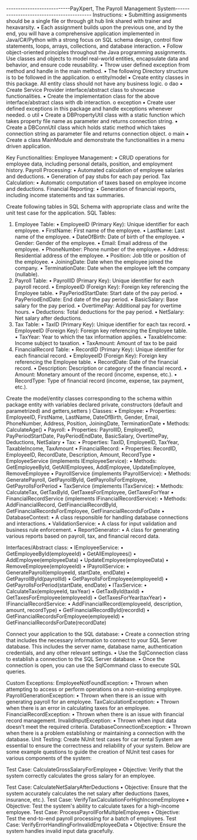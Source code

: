---------------------------PayXpert, The Payroll Management System------------------------------------------
Instructions:
• Submitting assignments should be a single file or through git hub link shared with trainer and
hexavarsity.
• Each assignment builds upon the previous one, and by the end, you will have a comprehensive
application implemented in Java/C#/Python with a strong focus on SQL schema design, control
flow statements, loops, arrays, collections, and database interaction.
• Follow object-oriented principles throughout the Java programming assignments. Use classes
and objects to model real-world entities, encapsulate data and behavior, and ensure code
reusability.
• Throw user defined exception from method and handle in the main method.
• The following Directory structure is to be followed in the application.
o entity/model
▪ Create entity classes in this package. All entity class should not have any
business logic.
o dao
▪ Create Service Provider interface/abstract class to showcase functionalities.
▪ Create the implementation class for the above interface/abstract class with db
interaction.
o exception
▪ Create user defined exceptions in this package and handle exceptions whenever
needed.
o util
▪ Create a DBPropertyUtil class with a static function which takes property file
name as parameter and returns connection string.
▪ Create a DBConnUtil class which holds static method which takes connection
string as parameter file and returns connection object.
o main
▪ Create a class MainModule and demonstrate the functionalities in a menu
driven application.

Key Functionalities:
Employee Management:
• CRUD operations for employee data, including personal details, position, and employment
history.
Payroll Processing:
• Automated calculation of employee salaries and deductions.
• Generation of pay stubs for each pay period.
Tax Calculation:
• Automatic computation of taxes based on employee income and deductions.
Financial Reporting:
• Generation of financial reports, including income statements and tax summaries.

Create following tables in SQL Schema with appropriate class and write the unit test case for the
application.
SQL Tables:
1. Employee Table:
• EmployeeID (Primary Key): Unique identifier for each employee.
• FirstName: First name of the employee.
• LastName: Last name of the employee.
• DateOfBirth: Date of birth of the employee.
• Gender: Gender of the employee.
• Email: Email address of the employee.
• PhoneNumber: Phone number of the employee.
• Address: Residential address of the employee.
• Position: Job title or position of the employee.
• JoiningDate: Date when the employee joined the company.
• TerminationDate: Date when the employee left the company (nullable).
2. Payroll Table:
• PayrollID (Primary Key): Unique identifier for each payroll record.
• EmployeeID (Foreign Key): Foreign key referencing the Employee table.
• PayPeriodStartDate: Start date of the pay period.
• PayPeriodEndDate: End date of the pay period.
• BasicSalary: Base salary for the pay period.
• OvertimePay: Additional pay for overtime hours.
• Deductions: Total deductions for the pay period.
• NetSalary: Net salary after deductions.
3. Tax Table:
• TaxID (Primary Key): Unique identifier for each tax record.
• EmployeeID (Foreign Key): Foreign key referencing the Employee table.
• TaxYear: Year to which the tax information applies.
• TaxableIncome: Income subject to taxation.
• TaxAmount: Amount of tax to be paid
4. FinancialRecord Table:
• RecordID (Primary Key): Unique identifier for each financial record.
• EmployeeID (Foreign Key): Foreign key referencing the Employee table.
• RecordDate: Date of the financial record.
• Description: Description or category of the financial record.
• Amount: Monetary amount of the record (income, expense, etc.).
• RecordType: Type of financial record (income, expense, tax payment, etc.).

Create the model/entity classes corresponding to the schema within package entity with variables
declared private, constructors (default and parametrized) and getters,setters )
Classes:
• Employee:
• Properties: EmployeeID, FirstName, LastName, DateOfBirth, Gender, Email,
PhoneNumber, Address, Position, JoiningDate, TerminationDate
• Methods: CalculateAge()
• Payroll:
• Properties: PayrollID, EmployeeID, PayPeriodStartDate, PayPeriodEndDate, BasicSalary,
OvertimePay, Deductions, NetSalary
• Tax:
• Properties: TaxID, EmployeeID, TaxYear, TaxableIncome, TaxAmount
• FinancialRecord:
• Properties: RecordID, EmployeeID, RecordDate, Description, Amount, RecordType
• EmployeeService (implements IEmployeeService):
• Methods: GetEmployeeById, GetAllEmployees, AddEmployee, UpdateEmployee,
RemoveEmployee
• PayrollService (implements IPayrollService):
• Methods: GeneratePayroll, GetPayrollById, GetPayrollsForEmployee,
GetPayrollsForPeriod
• TaxService (implements ITaxService):
• Methods: CalculateTax, GetTaxById, GetTaxesForEmployee, GetTaxesForYear
• FinancialRecordService (implements IFinancialRecordService):
• Methods: AddFinancialRecord, GetFinancialRecordById,
GetFinancialRecordsForEmployee, GetFinancialRecordsForDate
• DatabaseContext:
• A class responsible for handling database connections and interactions.
• ValidationService:
• A class for input validation and business rule enforcement.
• ReportGenerator:
• A class for generating various reports based on payroll, tax, and financial record data.


Interfaces/Abstract class:
• IEmployeeService:
• GetEmployeeById(employeeId)
• GetAllEmployees()
• AddEmployee(employeeData)
• UpdateEmployee(employeeData)
• RemoveEmployee(employeeId)
• IPayrollService:
• GeneratePayroll(employeeId, startDate, endDate)
• GetPayrollById(payrollId)
• GetPayrollsForEmployee(employeeId)
• GetPayrollsForPeriod(startDate, endDate)
• ITaxService:
• CalculateTax(employeeId, taxYear)
• GetTaxById(taxId)
• GetTaxesForEmployee(employeeId)
• GetTaxesForYear(taxYear)
• IFinancialRecordService:
• AddFinancialRecord(employeeId, description, amount, recordType)
• GetFinancialRecordById(recordId)
• GetFinancialRecordsForEmployee(employeeId)
• GetFinancialRecordsForDate(recordDate)

Connect your application to the SQL database:
• Create a connection string that includes the necessary information to connect to your SQL Server
database. This includes the server name, database name, authentication credentials, and any
other relevant settings.
• Use the SqlConnection class to establish a connection to the SQL Server database.
• Once the connection is open, you can use the SqlCommand class to execute SQL queries.


Custom Exceptions:
EmployeeNotFoundException:
• Thrown when attempting to access or perform operations on a non-existing employee.
PayrollGenerationException:
• Thrown when there is an issue with generating payroll for an employee.
TaxCalculationException:
• Thrown when there is an error in calculating taxes for an employee.
FinancialRecordException:
• Thrown when there is an issue with financial record management.
InvalidInputException:
• Thrown when input data doesn't meet the required criteria.
DatabaseConnectionException:
• Thrown when there is a problem establishing or maintaining a connection with the database.
Unit Testing:
Create NUnit test cases for car rental System are essential to ensure the correctness and
reliability of your system. Below are some example questions to guide the creation of NUnit test
cases for various components of the system:


Test Case: CalculateGrossSalaryForEmployee
• Objective: Verify that the system correctly calculates the gross salary for an employee.

Test Case: CalculateNetSalaryAfterDeductions
• Objective: Ensure that the system accurately calculates the net salary after deductions (taxes,
insurance, etc.).
Test Case: VerifyTaxCalculationForHighIncomeEmployee
• Objective: Test the system's ability to calculate taxes for a high-income employee.
Test Case: ProcessPayrollForMultipleEmployees
• Objective: Test the end-to-end payroll processing for a batch of employees.
Test Case: VerifyErrorHandlingForInvalidEmployeeData
• Objective: Ensure the system handles invalid input data gracefully.

